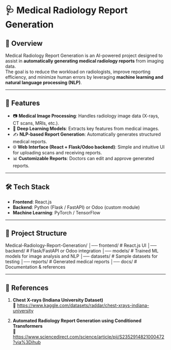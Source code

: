 # 🩺 Medical Radiology Report Generation

## 📌 Overview
Medical Radiology Report Generation is an AI-powered project designed to assist in **automatically generating medical radiology reports** from imaging data.  
The goal is to reduce the workload on radiologists, improve reporting efficiency, and minimize human errors by leveraging **machine learning and natural language processing (NLP)**.

---

## 🚀 Features
- 📷 **Medical Image Processing**: Handles radiology image data (X-rays, CT scans, MRIs, etc.).
- 🧠 **Deep Learning Models**: Extracts key features from medical images.
- ✍️ **NLP-based Report Generation**: Automatically generates structured medical reports.
- 🌐 **Web Interface (React + Flask/Odoo backend)**: Simple and intuitive UI for uploading scans and receiving reports.
- 📊 **Customizable Reports**: Doctors can edit and approve generated reports.

---

## 🛠️ Tech Stack
- **Frontend**: React.js  
- **Backend**: Python (Flask / FastAPI) or Odoo (custom module)  
- **Machine Learning**: PyTorch / TensorFlow  
---

## 📂 Project Structure

Medical-Radiology-Report-Generation/
│── frontend/ # React.js UI
│── backend/ # Flask/FastAPI or Odoo integration
│── models/ # Trained ML models for image analysis and NLP
│── datasets/ # Sample datasets for testing
│── reports/ # Generated medical reports
│── docs/ # Documentation & references

---

## 📖 References
1. **Chest X-rays (Indiana University Dataset)**  
   🔗 https://www.kaggle.com/datasets/raddar/chest-xrays-indiana-university  

2. **Automated Radiology Report Generation using Conditioned Transformers**  
   🔗 https://www.sciencedirect.com/science/article/pii/S2352914821000472?via%3Dihub  
